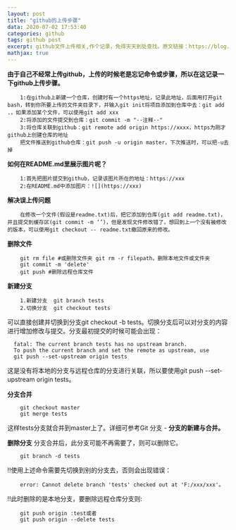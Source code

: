 ```yaml
---
layout: post
title: "github的上传步骤"
data: 2020-07-02 17:53:40
categories: github
tags: github post
excerpt: github文件上传相关,作个记录，免得天天到处查找。原文链接：https://blog.csdn.net/littlely_ll/article/details/80054481
mathjax: true
---
```




**由于自己不经常上传github，上传的时候老是忘记命令或步骤，所以在这记录一下github上传步骤。**
```
	1:在github上新建一个仓库，创建时有一个https地址，记录此地址，后面用打开git bash，转到你所要上传的文件夹目录下，并输入git init将项目添加到仓库中去：git add .，如果添加某个文件，可以使用git add xxx
	2:将添加的文件提交到仓库：git commit -m "--注释--"
	3:将仓库关联到github：git remote add origin https://xxxx，https为刚才github上创建仓库的地址
	把文件推送到github仓库：git push -u origin master，下次推送时，可以把-u去掉
```

**如何在README.md里展示图片呢？**
```
	1:首先把图片提交到github，记录该图片所在的地址：https://xxx
	2:在README.md中添加图片：![](https://xxx)
```

**解决误上传问题**
```
	在修改一个文件(假设是readme.txt)后，把它添加到仓库(git add readme.txt)，并且提交到缓存区(git commit -m ‘’)，但是发现文件修改错了，想回到上一个没有被修改的版本，可以使用git checkout -- readme.txt撤回原来的修改。
```

**删除文件**
```
	git rm file #或删除文件夹 git rm -r filepath，删除本地文件或文件夹
	git commit -m 'delete'
	git push #删除远程仓库文件
```

**新建分支**
```
	1.新建分支	git branch tests
	2.切换分支	git checkout tests
```

  可以直接创建并切换到分支git checkout -b tests。切换分支后可以对分支的内容进行增加修改与提交。分支最初提交的时候可能会出现：
  ```
	fatal: The current branch tests has no upstream branch.
	To push the current branch and set the remote as upstream, use
    git push --set-upstream origin tests
  ```

这是没有将本地的分支与远程仓库的分支进行关联，所以要使用git push --set-upstream origin tests。

**分支合并**
```
	git checkout master
	git merge tests
```
  这样tests分支就合并到master上了。详细可参考Git 分支 - **分支的新建与合并。**

**删除分支**
  分支合并后，此分支可能不再需要了，则可以删除它。
```
	git branch -d tests
```
  !!使用上述命令需要先切换到别的分支去，否则会出现错误：
```
	error: Cannot delete branch 'tests' checked out at 'F:/xxx/xxx'。
```
  !!此时删除的是本地分支，要删除远程仓库分支则:
```
	git push origin :test或者
	git push origin --delete tests
```


